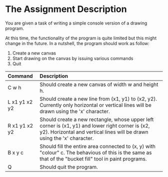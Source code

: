# The Assignment Description
You are given a task of writing a simple console version of a drawing program.

At this time, the functionality of the program is quite limited but this might change in the future. In a nutshell, the program should work as follow:
1. Create a new canvas
2. Start drawing on the canvas by issuing various commands
3. Quit

| Command       | Description |
|:--------------|:------------|
| C w h         | Should create a new canvas of width w and height h. |
| L x1 y1 x2 y2 | Should create a new line from (x1, y1) to (x2, y2). Currently only horizontal or vertical lines will be drawn using the 'x' character. |
| R x1 y1 x2 y2 | Should create a new rectangle, whose upper left corner is (x1, y1) and lower right corner is (x2, y2). Horizontal and vertical lines will be drawn using the 'x' character. |
| B x y c       | Should fill the entire area connected to (x, y) with "colour" c. The behavious of this is the same as that of the "bucket fill" tool in paint programs. |
| Q             | Should quit the program. | 